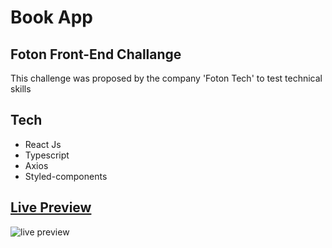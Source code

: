 # Book App

## Foton Front-End Challange

This challenge was proposed by the company 'Foton Tech' to test technical skills

## Tech

- React Js
- Typescript
- Axios
- Styled-components

## [Live Preview](https://book-app-virid.vercel.app/)

![live preview](https://i.ibb.co/g4DHz9t/Sem-T-tulo-1.gif)

